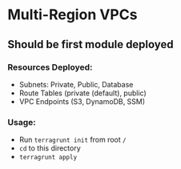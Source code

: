 # Multi-Region VPCs
## Should be first module deployed
### Resources Deployed:
* Subnets: Private, Public, Database
* Route Tables (private (default), public)
* VPC Endpoints (S3, DynamoDB, SSM)
 
### Usage:
* Run `terragrunt init` from root `/`
* `cd` to this directory
* `terragrunt apply`